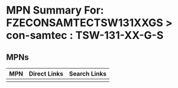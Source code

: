 



# MPN Summary For: FZECONSAMTECTSW131XXGS > con-samtec : TSW-131-XX-G-S

## MPNs
  

|MPN|Direct Links|Search Links|
| :--- | :--- | :--- |
||||
